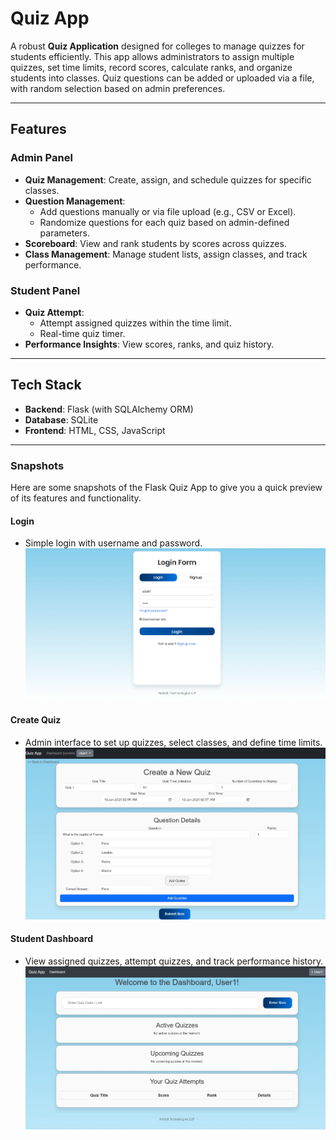 # Quiz App

A robust **Quiz Application** designed for colleges to manage quizzes for students efficiently. This app allows administrators to assign multiple quizzes, set time limits, record scores, calculate ranks, and organize students into classes. Quiz questions can be added or uploaded via a file, with random selection based on admin preferences.

---

## Features

### **Admin Panel**
- **Quiz Management**: Create, assign, and schedule quizzes for specific classes.
- **Question Management**: 
  - Add questions manually or via file upload (e.g., CSV or Excel).
  - Randomize questions for each quiz based on admin-defined parameters.
- **Scoreboard**: View and rank students by scores across quizzes.
- **Class Management**: Manage student lists, assign classes, and track performance.

### **Student Panel**
- **Quiz Attempt**: 
  - Attempt assigned quizzes within the time limit.
  - Real-time quiz timer.
- **Performance Insights**: View scores, ranks, and quiz history.

---

## Tech Stack

- **Backend**: Flask (with SQLAlchemy ORM)
- **Database**: SQLite
- **Frontend**: HTML, CSS, JavaScript
---

### Snapshots

Here are some snapshots of the Flask Quiz App to give you a quick preview of its features and functionality.

#### **Login**
- Simple login with username and password.  
![Login](./snapshot/login.png)

#### **Create Quiz**
- Admin interface to set up quizzes, select classes, and define time limits.  
![Create Quiz](./snapshot/addquiz.jpeg)

#### **Student Dashboard**
- View assigned quizzes, attempt quizzes, and track performance history.  
![Student Dashboard](./snapshot/dashboard.jpeg)
